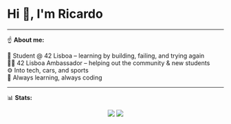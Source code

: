 # Hi 👋, I'm Ricardo

---

☝️ **About me:**

🧠 Student @ 42 Lisboa – learning by building, failing, and trying again  
👨‍💻 42 Lisboa Ambassador – helping out the community & new students  
⚙️ Into tech, cars, and sports  
🚀 Always learning, always coding  

---

📊 **Stats:**

<!-- GitHub Stats Widgets -->
<p align="center">
<!-- GitHub Stats -->
<img src="https://github-readme-streak-stats.herokuapp.com?user=ricmanue97&theme=dark&hide_border=true" />
<img src="https://github-readme-stats.vercel.app/api/top-langs/?username=ricmanue97&layout=compact&theme=dark&hide_border=true" />

</p>

